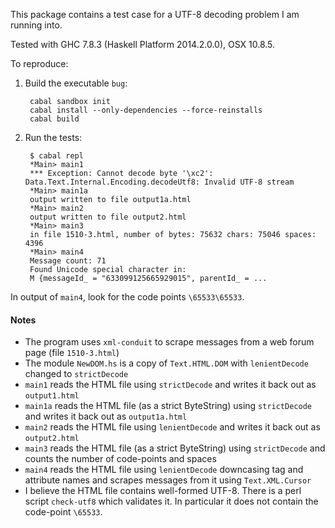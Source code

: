 This package contains a test case for a UTF-8 decoding problem I am running into.

Tested with GHC 7.8.3 (Haskell Platform 2014.2.0.0), OSX 10.8.5.

To reproduce:

1. Build the executable `bug`:

        cabal sandbox init
        cabal install --only-dependencies --force-reinstalls
        cabal build
        
2. Run the tests:

        $ cabal repl
        *Main> main1
        *** Exception: Cannot decode byte '\xc2': Data.Text.Internal.Encoding.decodeUtf8: Invalid UTF-8 stream
        *Main> main1a
        output written to file output1a.html
        *Main> main2
        output written to file output2.html
        *Main> main3
        in file 1510-3.html, number of bytes: 75632 chars: 75046 spaces: 4396
        *Main> main4
        Message count: 71
        Found Unicode special character in:
        M {messageId_ = "633099125665929015", parentId_ = ...

In output of `main4`, look for the code points `\65533\65533`.

#### Notes

* The program uses `xml-conduit` to scrape messages from a web forum page (file `1510-3.html`)
* The module `NewDOM.hs` is a copy of `Text.HTML.DOM` with `lenientDecode` changed to `strictDecode`
* `main1` reads the HTML file using `strictDecode` and writes it back out as `output1.html`
* `main1a` reads the HTML file (as a strict ByteString) using `strictDecode` and writes it back out as `output1a.html`
* `main2` reads the HTML file using `lenientDecode` and writes it back out as `output2.html`
* `main3` reads the HTML file (as a strict ByteString) using `strictDecode` and counts the number of code-points and spaces
* `main4` reads the HTML file using `lenientDecode` downcasing tag and attribute names and scrapes messages from it using `Text.XML.Cursor`
* I believe the HTML file contains well-formed UTF-8. There is a perl script `check-utf8` which validates it. In particular it does not contain the code-point `\65533`.

